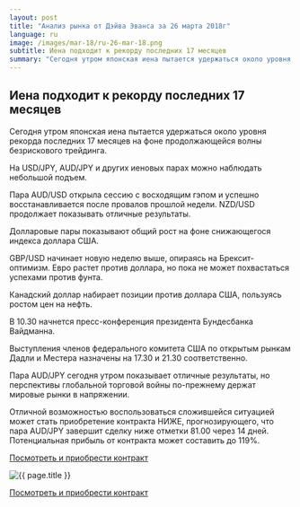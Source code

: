 ```yaml
---
layout: post
title: "Анализ рынка от Дэйва Эванса за 26 марта 2018г"
language: ru
image: /images/mar-18/ru-26-mar-18.png
subtitle: Иена подходит к рекорду последних 17 месяцев
summary: "Сегодня утром японская иена пытается удержаться около уровня рекорда последних 17 месяцев на фоне продолжающейся волны безрискового трейдинга. На USD/JPY, AUD/JPY и других иеновых парах можно наблюдать небольшой подъем"
---
```

##  Иена подходит к рекорду последних 17 месяцев

Сегодня утром японская иена пытается удержаться около уровня рекорда последних 17 месяцев на фоне продолжающейся волны безрискового трейдинга. 

На USD/JPY, AUD/JPY и других иеновых парах можно наблюдать небольшой подъем.

Пара AUD/USD открыла сессию с восходящим гэпом и успешно восстанавливается после провалов прошлой недели. NZD/USD продолжает показывать отличные результаты.

Долларовые пары показывают общий рост на фоне снижающегося индекса доллара США.

GBP/USD начинает новую неделю выше, опираясь на Брексит-оптимизм. Евро растет против доллара, но пока не может похвастаться успехами против фунта.

Канадский доллар набирает позиции против доллара США, пользуясь ростом цен на нефть.
 
 
В 10.30 начнется пресс-конференция президента Бундесбанка Вайдманна.

Выступления членов федерального комитета США по открытым рынкам Дадли и Местера назначены на 17.30 и 21.30 соответственно.
 
 
Пара AUD/JPY сегодня утром показывает отличные результаты, но перспективы глобальной торговой войны по-прежнему держат мировые рынки в напряжении.

Отличной возможностью воспользоваться сложившейся ситуацией может стать приобретение контракта НИЖЕ, прогнозирующего, что пара AUD/JPY завершит сделку ниже отметки 81.00 через 14 дней. Потенциальная прибыль от контракта может составить до 119%.

<a href="http://record.binary.com/_bivVDfg8lHux76XffYA0JmNd7ZgqdRLk/1/market=forex&underlying=frxAUDJPY&formname=higherlower&duration_amount=14&duration_units=d&amount=10&amount_type=payout&expiry_type=duration&barrier=81&s=1&t=AGAo0wZxiuWVUSIZnKLQvZ0co5lt24DG" target="_blank">Посмотреть и приобрести контракт</a>

<img src="{{ site.url }}/images/mar-18/ru-26-mar-18.png" alt="{{ page.title }}"  title="{{ page.title }}">

<a href="%LINK%%?https://www.binary.com/d/trade.cgi?market=forex&underlying=frxAUDJPY&formname=higherlower&duration_amount=14&duration_units=d&amount=10&amount_type=payout&expiry_type=duration&barrier=81&s=1&t=AGAo0wZxiuWVUSIZnKLQvZ0co5lt24DG" target="_blank">Посмотреть и приобрести контракт</a>
